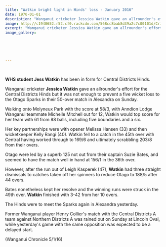 ```yaml
---
title: "Watkin bright light in Hinds' loss - January 2016"
date: 1970-01-01
description: "Wanganui cricketer Jessica Watkin gave an allrounder's effort for the Central Districts Hinds but it was not enough to prevent a five wicket loss to the Otago Sparks in their 50-over match in..."
image: http://c1940652.r52.cf0.rackcdn.com/568cc8bab8d39a2c7c00101d/Cricket-J-Watkins-5.1.16.jpg
excerpt: "Wanganui cricketer Jessica Watkin gave an allrounder's effort for the Central Districts Hinds but it was not enough to prevent a five wicket loss to the Otago Sparks in their 50-over match in Alexandra on Sunday."
image_gallery:
    
    
    
    
    
---
```


<p><span><strong><br /></strong></span></p>
<p><span><strong>WHS student Jess Watkin</strong> has been in form for Central Districts Hinds.</span></p>
<p>Wanganui cricketer <strong>Jessica Watkin</strong> gave an allrounder's effort for the Central Districts Hinds but it was not enough to prevent a five wicket loss to the Otago Sparks in their 50-over match in Alexandra on Sunday.</p>
<p>Walking onto Molyneux Park with the score at 58/3, with Anndion Lodge Wanganui teammate Michelle Mitchell out for 12, Watkin would top score for her team with 61 from 88 balls, including five boundaries and a six.</p>
<p>Her key partnerships were with opener Melissa Hansen (33) and then wicketkeeper Kelly Rangi (40). Watkin fell to a catch in the 45th over with Central having worked through to 169/6 and ultimately scrabbling 203/8 from their overs.</p>
<p>Otago were led by a superb 125 not out from their captain Suzie Bates, and seemed to have the match well in hand at 156/1 in the 36th over.</p>
<p>However, after the run out of Leigh Kasperek (47), <strong>Watkin</strong> had three straight dismissals to catches taken off her spinners to reduce Otago to 188/5 after 44 overs.</p>
<p>Bates nonetheless kept her resolve and the winning runs were struck in the 49th over. <strong>Watkin</strong> finished with 3-42 from her 10 overs.</p>
<p>The Hinds were to meet the Sparks again in Alexandra yesterday.</p>
<p>Former Wanganui player Henry Collier's match with the Central Districts A team against Northern Districts A was rained out on Sunday at Lincoln Oval, while yesterday's game with the same opposition was expected to be a delayed start.</p>
<p><span>(Wanganui Chronicle 5/1/16)</span></p>

